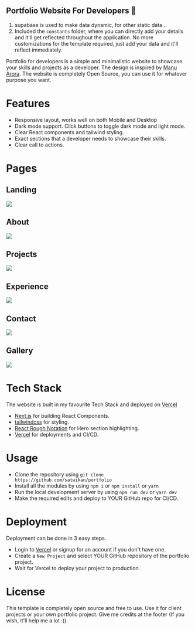 <!-- https://www.freecodecamp.org/news/how-to-build-a-portfolio-site-with-nextjs-tailwindcss -->
## Portfolio Website For Developers 💯
1. supabase is used to make data dynamic, for other static data...
2. Included the `constants` folder, where you can directly add your details and it'll get reflected throughout the application. No more customizations for the template required, just add your data and it'll reflect immediately.

Portfolio for developers is a simple and minimalistic website to showcase your skills and projects as a developer. The design is inspired by [Manu Arora](https://simple-developer-portfolio-website.vercel.app/). The website is completely Open Source, you can use it for whatever purpose you want.

<!-- ![HomeGif]() -->

# Features

- Responsive layout, works well on both Mobile and Desktop
- Dark mode support. Click buttons to toggle dark mode and light mode.
- Clear React components and tailwind styling.
- Exact sections that a developer needs to showcase their skills.
- Clear call to actions.

# Pages

## Landing

<img src="https://github.com/Satwikan/portfolio/blob/master/demo-images/home.png">

## About

<img src="https://github.com/Satwikan/portfolio/blob/master/demo-images/about.png">

## Projects

<img src="https://github.com/Satwikan/portfolio/blob/master/demo-images/projects.png">

## Experience

<img src="https://github.com/Satwikan/portfolio/blob/master/demo-images/experience.png">

## Contact

<img src="https://github.com/Satwikan/portfolio/blob/master/demo-images/contact.png">

## Gallery
<img src="https://github.com/Satwikan/portfolio/blob/master/demo-images/gallery.png">

# Tech Stack

The website is built in my favourite Tech Stack and deployed on [Vercel](https://vercel.com)

- [Next.js](https://nextjs.org) for building React Components.
- [tailwindcss](https://tailwindcss.com) for styling.
- [React Rough Notation](https://roughnotation.com) for Hero section highlighting.
- [Vercel](https://vercel.com) for deployments and CI/CD.

# Usage

- Clone the repository using `git clone https://github.com/satwikan/portfolio`
- Install all the modules by using `npm i` or `npm install` or `yarn`
- Run the local development server by using `npm run dev` or `yarn dev`
- Make the required edits and deploy to YOUR GitHub repo for CI/CD.

# Deployment

Deployment can be done in 3 easy steps.

- Login to [Vercel](https://vercel.com) or signup for an account if you don't have one.
- Create a `New Project` and select YOUR GitHub repository of the portfolio project.
- Wait for Vercel to deploy your project to production.

# License

This template is completely open source and free to use. Use it for client projects or your own portfolio project. Give me credits at the footer (If you wish, it'll help me a lot :)).

<!-- # Support -->
